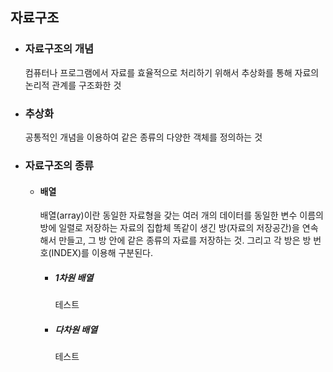 ## 자료구조

* ### 자료구조의 개념
    컴퓨터나 프로그램에서 자료를 효율적으로 처리하기 위해서 추상화를 통해 자료의 논리적 관계를 구조화한 것

* ### 추상화
    공통적인 개념을 이용하여 같은 종류의 다양한 객체를 정의하는 것

* ### 자료구조의 종류
    * #### 배열
        배열(array)이란 동일한 자료형을 갖는 여러 개의 데이터를 동일한 변수 이름의 방에 일렬로 저장하는 자료의 집합체
        똑같이 생긴 방(자료의 저장공간)을 연속해서 만들고, 그 방 안에 같은 종류의 자료를 저장하는 것. 그리고 각 방은 
        방 번호(INDEX)를 이용해 구분된다.
        * ##### 1차원 배열
            테스트
        * ##### 다차원 배열
            테스트